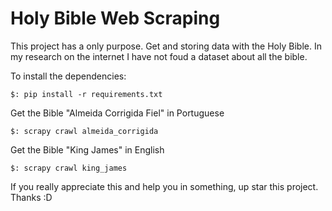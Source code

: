 # Holy Bible Web Scraping

This project has a only purpose. Get and storing data with the Holy Bible. In my research on the internet I have not foud a dataset about all the bible.

To install the dependencies:

```[python]
$: pip install -r requirements.txt
```

Get the Bible "Almeida Corrigida Fiel" in Portuguese

```[python]
$: scrapy crawl almeida_corrigida
```

Get the Bible "King James" in English
```[python]
$: scrapy crawl king_james
```

If you really appreciate this and help you in something, up star this project. Thanks :D